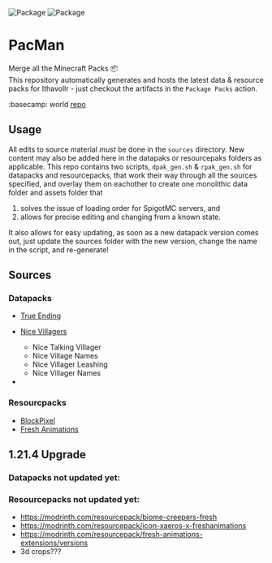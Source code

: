 ![Package](https://github.com/Ifiht/PacMan/actions/workflows/makefile.yml/badge.svg)
![Package](https://github.com/Ifiht/PacMan/actions/workflows/runserver.yml/badge.svg)

# PacMan
Merge all the Minecraft Packs :package:  
This repository automatically generates and hosts the latest data & resource packs for Ithavollr - just checkout the artifacts in the `Package Packs` action.  

:basecamp: world [repo](https://github.com/Ifiht/Ithavollr)

## Usage
All edits to source material _must_ be done in the `sources` directory. New content may also be added here in the datapaks or resourcepaks folders as applicable. This repo contains two scripts, `dpak_gen.sh` & `rpak_gen.sh` for datapacks and resourcepacks, that work their way through all the sources specified, and overlay them on eachother to create one monolithic data folder and assets folder that 
1. solves the issue of loading order for SpigotMC servers, and
2. allows for precise editing and changing from a known state.

It also allows for easy updating, as soon as a new datapack version comes out, just update the sources folder with the new version, change the name in the script, and re-generate!

## Sources
### Datapacks
 - [True Ending](https://modrinth.com/datapack/true-ending)
 - [Nice Villagers](https://modrinth.com/organization/explorers-eden)
   - Nice Talking Villager
   - Nice Village Names
   - Nice Villager Leashing
   - Nice Villager Names

 - 
### Resourcpacks
 - [BlockPixel](https://modrinth.com/resourcepack/blockpixel)
 - [Fresh Animations](https://modrinth.com/resourcepack/fresh-animations)

## 1.21.4 Upgrade
### Datapacks not updated yet:
### Resourcepacks not updated yet:
 - https://modrinth.com/resourcepack/biome-creepers-fresh
 - https://modrinth.com/resourcepack/icon-xaeros-x-freshanimations
 - https://modrinth.com/resourcepack/fresh-animations-extensions/versions
 - 3d crops???
